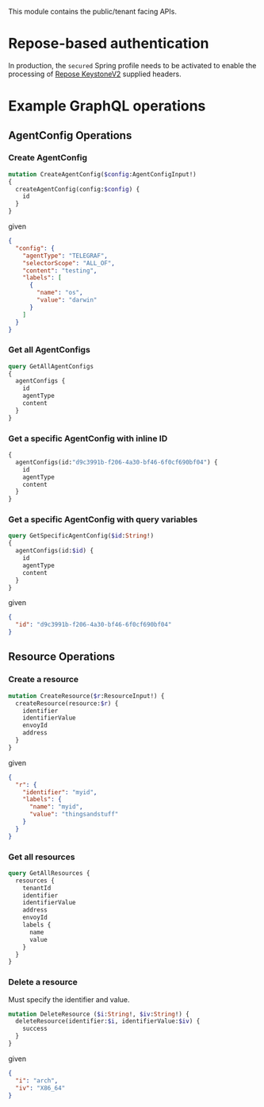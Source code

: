 
This module contains the public/tenant facing APIs.

# Repose-based authentication

In production, the `secured` Spring profile needs to be activated to enable the processing
of [Repose KeystoneV2](https://repose.atlassian.net/wiki/spaces/REPOSE/pages/34275336/Keystone+v2+filter) supplied headers.

# Example GraphQL operations

## AgentConfig Operations

### Create AgentConfig

```graphql
mutation CreateAgentConfig($config:AgentConfigInput!)
{
  createAgentConfig(config:$config) {
    id
  }
}
```

given

```json
{
  "config": {
    "agentType": "TELEGRAF",
    "selectorScope": "ALL_OF",
    "content": "testing",
    "labels": [
      {
        "name": "os",
        "value": "darwin"
      }
    ]
  }
}
```

### Get all AgentConfigs

```graphql
query GetAllAgentConfigs
{
  agentConfigs {
    id
    agentType
    content
  }
}
```

### Get a specific AgentConfig with inline ID

```graphql
{
  agentConfigs(id:"d9c3991b-f206-4a30-bf46-6f0cf690bf04") {
    id
    agentType
    content
  }
}
```

### Get a specific AgentConfig with query variables

```graphql
query GetSpecificAgentConfig($id:String!)
{
  agentConfigs(id:$id) {
    id
    agentType
    content
  }
}
```

given 

```json
{
  "id": "d9c3991b-f206-4a30-bf46-6f0cf690bf04"
}
```

## Resource Operations

### Create a resource

```graphql
mutation CreateResource($r:ResourceInput!) {
  createResource(resource:$r) {
    identifier
    identifierValue
    envoyId
    address
  }
}
```

given

```json
{
  "r": {
    "identifier": "myid",
    "labels": {
      "name": "myid",
      "value": "thingsandstuff"
    }
  }
}
```

### Get all resources
```graphql
query GetAllResources {
  resources {
    tenantId
    identifier
    identifierValue
    address
    envoyId
    labels {
      name
      value
    }
  }
}
```

### Delete a resource
Must specify the identifier and value.

```graphql
mutation DeleteResource ($i:String!, $iv:String!) {
  deleteResource(identifier:$i, identifierValue:$iv) {
    success
  }
}
```

given

```json
{
  "i": "arch",
  "iv": "X86_64"
}
```